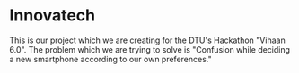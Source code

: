 # Innovatech
This is our project which we are creating for the DTU's Hackathon "Vihaan 6.0". The problem which we are trying to solve is "Confusion while deciding a new smartphone according to our own preferences."
